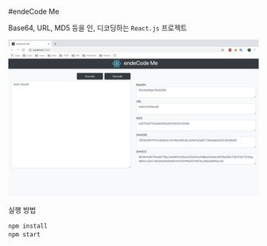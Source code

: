 #endeCode Me

Base64, URL, MD5 등을 인, 디코딩하는 `React.js` 프로젝트

![프로젝트 사진](https://github.com/viviennes7/endecode-me/blob/master/public/photo.png?raw=true)

실행 방법
```sh
npm install
npm start
```